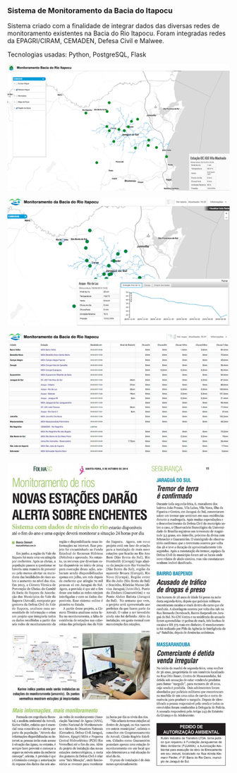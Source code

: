 ### Sistema de Monitoramento da Bacia do Itapocu

Sistema criado com a finalidade de integrar dados das diversas redes de monitoramento existentes na Bacia do Rio Itapocu. Foram integradas redes da EPAGRI/CIRAM, CEMADEN, Defesa Civil e Malwee.

Tecnologias usadas: Python, PostgreSQL, Flask

![](monit1.png)

![](monit2.png)

![](monit3.png)

![](monit5.jpg)